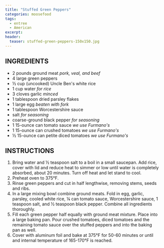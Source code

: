 ```yaml
---
title: "Stuffed Green Peppers"
categories: moosefood
tags: 
  - entree
  - American
excerpt:
header:
  teaser: stuffed-green-peppers-150x150.jpg
---
```


## INGREDIENTS
* 2 pounds ground meat *pork, veal, and beef*
* 4 large green peppers
* ½ cup (uncooked) Uncle Ben's white rice
* 1 cup water *for rice*
* 3 cloves garlic *minced*
* 1 tablespoon dried parsley flakes
* 1 large egg *beaten with fork*
* 1 tablespoon Worcestershire sauce
* salt *for seasoning*
* coarse-ground black pepper *for seasoning*
* 1 15-ounce can tomato sauce *we use Furmano's*
* 1 15-ounce can crushed tomatoes *we use Furmano's*
* ½ 15-ounce can petite diced tomatoes *we use Furmano's*

## INSTRUCTIONS
1. Bring water and ½ teaspoon salt to a boil in a small saucepan. Add rice, cover with lid and reduce heat to simmer or low until water is completely absorbed, about 20 minutes. Turn off heat and let stand to cool.
2. Preheat oven to 375°F.
3. Rinse green peppers and cut in half lengthwise, removing stems, seeds and ribs.
4. In a large mixing bowl combine ground meats. Fold in egg, garlic, parsley, cooled white rice, ¼ can tomato sauce, Worcestershire sauce, 1 teaspoon salt, and ½ teaspoon black pepper. Combine all ingredients thoroughly.
5. Fill each green pepper half equally with ground meat mixture. Place into a large baking pan. Pour crushed tomatoes, diced tomatoes and the remaining tomato sauce over the stuffed peppers and into the baking pan as well.
6. Cover with aluminum foil and bake at 375°F for 50-60 minutes or until and internal temperature of 165-170°F is reached.
